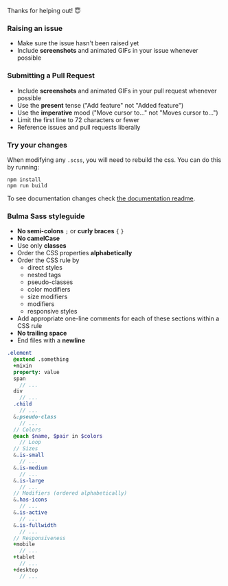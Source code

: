 Thanks for helping out! 😇

### Raising an issue

- Make sure the issue hasn't been raised yet
- Include **screenshots** and animated GIFs in your issue whenever possible

### Submitting a Pull Request

- Include **screenshots** and animated GIFs in your pull request whenever possible
- Use the **present** tense ("Add feature" not "Added feature")
- Use the **imperative** mood ("Move cursor to..." not "Moves cursor to...")
- Limit the first line to 72 characters or fewer
- Reference issues and pull requests liberally

### Try your changes

When modifying any `.scss`, you will need to rebuild the css. You can do this by running:

```
npm install
npm run build
```

To see documentation changes check [the documentation readme](../docs/README.md).

### Bulma Sass styleguide

- **No semi-colons** `;` or **curly braces** `{` `}`
- **No camelCase**
- Use only **classes**
- Order the CSS properties **alphabetically**
- Order the CSS rule by
  - direct styles
  - nested tags
  - pseudo-classes
  - color modifiers
  - size modifiers
  - modifiers
  - responsive styles
- Add appropriate one-line comments for each of these sections within a CSS rule
- **No trailing space**
- End files with a **newline**

```sass
.element
  @extend .something
  +mixin
  property: value
  span
    // ...
  div
    // ...
  .child
    // ...
  &:pseudo-class
    // ...
  // Colors
  @each $name, $pair in $colors
    // Loop
  // Sizes
  &.is-small
    // ...
  &.is-medium
    // ...
  &.is-large
    // ...
  // Modifiers (ordered alphabetically)
  &.has-icons
    // ...
  &.is-active
    // ...
  &.is-fullwidth
    // ...
  // Responsiveness
  +mobile
    // ...
  +tablet
    // ...
  +desktop
    // ...
```
